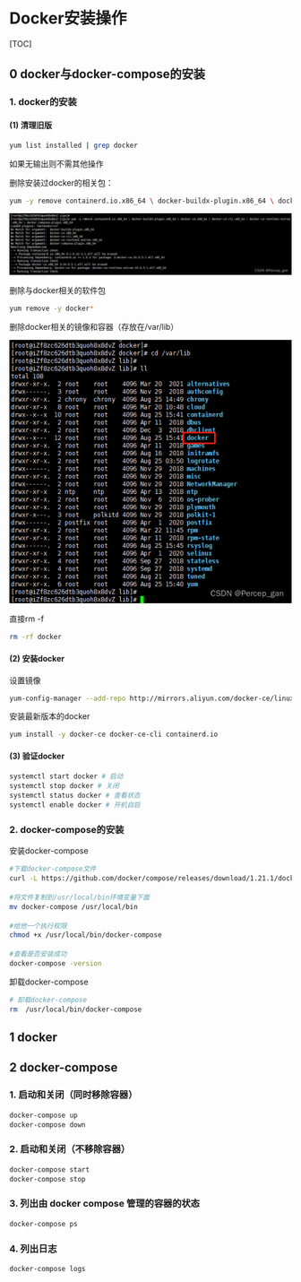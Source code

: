 # Docker安装操作

[TOC]

## 0 docker与docker-compose的安装

### 1. docker的安装

#### (1) 清理旧版

```bash
yum list installed | grep docker
```

如果无输出则不需其他操作

删除安装过docker的相关包：

```bash
yum -y remove containerd.io.x86_64 \ docker-buildx-plugin.x86_64 \ docker-ce.x86_64 \ docker-ce-cli.x86_64 \ docker-ce-rootless-extras.x86_64 \ docker-compose-plugin.x86_64
```

![docker相关的其他包](./docker.assets/9221daa9397243ffa15fd1a0f22098e9.png)

删除与docker相关的软件包

```bash
yum remove -y docker*
```

删除docker相关的镜像和容器（存放在/var/lib）

![docker镜像](./docker.assets/fbf3519b2655461c928b3c7965192347.png)

直接rm -f

```bash
rm -rf docker
```

#### (2) 安装docker

设置镜像

```bash
yum-config-manager --add-repo http://mirrors.aliyun.com/docker-ce/linux/centos/docker-ce.repo
```

安装最新版本的docker

```bash
yum install -y docker-ce docker-ce-cli containerd.io
```

#### (3) 验证docker

```bash
systemctl start docker # 启动
systemctl stop docker # 关闭
systemctl status docker # 查看状态
systemctl enable docker # 开机自启
```

### 2. docker-compose的安装

安装docker-compose

```bash
#下载docker-compose文件
curl -L https://github.com/docker/compose/releases/download/1.21.1/docker-compose-`uname -s`-`uname -m` -o /usr/local/bin/docker-compose

#将文件复制到/usr/local/bin环境变量下面
mv docker-compose /usr/local/bin

#给他一个执行权限
chmod +x /usr/local/bin/docker-compose

#查看是否安装成功
docker-compose -version
```

卸载docker-compose

```bash
# 卸载docker-compose
rm  /usr/local/bin/docker-compose
```

## 1 docker

## 2 docker-compose

### 1. 启动和关闭（同时移除容器）

```bash
docker-compose up
docker-compose down
```

### 2. 启动和关闭（不移除容器）

```bash
docker-compose start
docker-compose stop
```

### 3. 列出由 docker compose 管理的容器的状态

```bash
docker-compose ps
```

### 4. 列出日志

```bash
docker-compose logs
```

